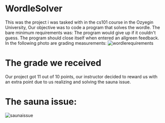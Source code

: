 # WordleSolver

This was the project i was tasked with in the cs101 course in the Ozyegin University,
Our objective was to code a program that solves the wordle.
The bare minimum requirements was:
The program would give up if it couldn't guess.
The program should close itself when entered an allgreen feedback.
In the following photo are grading measurements:
![wordlerequirements](https://github.com/user-attachments/assets/4c4305e4-8cfd-4412-8f1d-e0d05cfcb00b)
# The grade we received
Our project got 11 out of 10 points, our instructor decided to reward us with an extra point due to us realizing and solving the sauna issue.

# The sauna issue:
![saunaissue](https://github.com/user-attachments/assets/8a20e157-c651-4423-95c8-ae65bccec43f)
